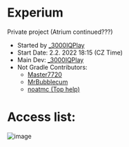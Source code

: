 # Experium
Private project (Atrium continued???) <br />
- Started by [_3000IQPlay](https://github.com/3000IQPlay) <br />
- Start Date: 2.2. 2022 18:15 (CZ Time)
- Main Dev: [_3000IQPlay](https://github.com/3000IQPlay)
- Not Gradle Contributors: 
  - [Master7720](https://github.com/master7720)
  - [MrBubblecum](https://github.com/MrBubblegum)
  - [noatmc (Top help)](https://github.com/noatmc)

# Access list:
![image](https://user-images.githubusercontent.com/75604883/200115560-a9c791f4-564c-47bb-8148-c5e7e3fa1162.png)

